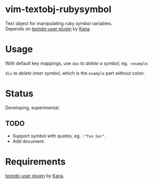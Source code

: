 vim-textobj-rubysymbol
======================

Text object for manipulating ruby _symbol_ variables.  
Depends on [textobj-user plugin][textobj-user] by [Kana][].

Usage
=====

With default key mappings, use `das` to *delete a symbol*, eg. `:example`.

`dis` to *delete inner symbol*, which is the `example` part without colon.

Status
======
Developing, experimental.

TODO
----
- Support symbol with quotes, eg. `:"foo bar"`.
- Add document.


Requirements
============
[textobj-user plugin][textobj-user] by [Kana][].


[Kana]: http://whileimautomaton.net/
[textobj-user]: https://github.com/kana/vim-textobj-user
